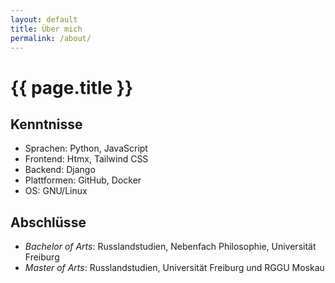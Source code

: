 ```yaml
---
layout: default
title: Über mich
permalink: /about/
---
```

# {{ page.title }}

## Kenntnisse
- Sprachen: <span class="font-medium">Python</span>, <span class="font-medium">JavaScript</span>
- Frontend: <span class="font-medium">Htmx</span>, <span class="font-medium">Tailwind CSS</span>
- Backend: <span class="font-medium">Django</span>
- Plattformen: <span class="font-medium">GitHub</span>, <span class="font-medium">Docker</span>
- OS: <span class="font-medium">GNU/Linux</span>

## Abschlüsse
- *Bachelor of Arts*: Russlandstudien, Nebenfach Philosophie, Universität Freiburg
- *Master of Arts*: Russlandstudien, Universität Freiburg und RGGU Moskau